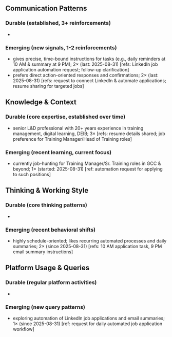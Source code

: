 ## Communication Patterns
### Durable (established, 3+ reinforcements)
- 

### Emerging (new signals, 1-2 reinforcements)
- gives precise, time-bound instructions for tasks (e.g., daily reminders at 10 AM & summary at 9 PM); 2× (last: 2025-08-31) [refs: LinkedIn job application automation request; follow-up clarification]
- prefers direct action-oriented responses and confirmations; 2× (last: 2025-08-31) [refs: request to connect LinkedIn & automate applications; resume sharing for targeted jobs]

## Knowledge & Context
### Durable (core expertise, established over time)
- senior L&D professional with 20+ years experience in training management, digital learning, DEIB; 3× [refs: resume details shared; job preference for Training Manager/Head of Training roles]

### Emerging (recent learning, current focus)
- currently job-hunting for Training Manager/Sr. Training roles in GCC & beyond; 1× (started: 2025-08-31) [ref: automation request for applying to such positions]

## Thinking & Working Style
### Durable (core thinking patterns)
- 

### Emerging (recent behavioral shifts)
- highly schedule-oriented; likes recurring automated processes and daily summaries; 2× (since 2025-08-31) [refs: 10 AM application task, 9 PM email summary instructions]

## Platform Usage & Queries
### Durable (regular platform activities)
- 

### Emerging (new query patterns)
- exploring automation of LinkedIn job applications and email summaries; 1× (since 2025-08-31) [ref: request for daily automated job application workflow]